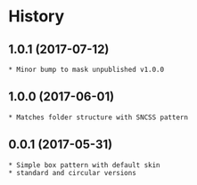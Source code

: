# History

## 1.0.1 (2017-07-12)
    * Minor bump to mask unpublished v1.0.0

## 1.0.0 (2017-06-01)
    * Matches folder structure with SNCSS pattern

## 0.0.1 (2017-05-31)
    * Simple box pattern with default skin
    * standard and circular versions